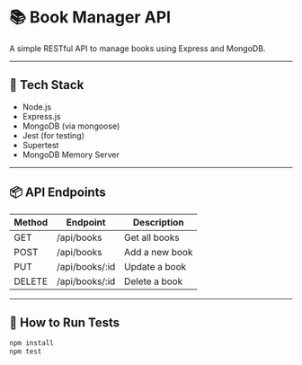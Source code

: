 # 📚 Book Manager API

A simple RESTful API to manage books using Express and MongoDB.

---

## 🔧 Tech Stack

- Node.js
- Express.js
- MongoDB (via mongoose)
- Jest (for testing)
- Supertest
- MongoDB Memory Server

---

## 📦 API Endpoints

| Method | Endpoint       | Description       |
|--------|----------------|-------------------|
| GET    | /api/books     | Get all books     |
| POST   | /api/books     | Add a new book    |
| PUT    | /api/books/:id | Update a book     |
| DELETE | /api/books/:id | Delete a book     |

---

## 🧪 How to Run Tests

```bash
npm install
npm test
